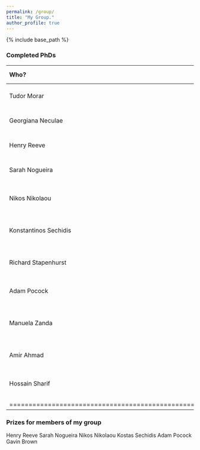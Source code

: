```yaml
---
permalink: /group/
title: "My Group."
author_profile: true
---
```


{% include base_path %}

### Completed PhDs

| Who?                  | Year | PhD             | Where are they now?                 |
|:----------------------|:-----|:----------------|:------------------------------------|
| Tudor Morar    	    | 2021 | cell6           | Data Scientist, Dublin.             |
| Georgiana Neculae     | 2020 | cell6           | Research Scientist, BenevolentAI    |
| Henry Reeve    	    | 2019 | cell6           | Lecturer, University of Bristol     |
| Sarah Nogueira  	    | 2018 | cell6           | Staff ML Engineer Lead, Criteo      |
| Nikos Nikolaou        | 2017 | cell6           | Lecturer, University College London |
| Konstantinos Sechidis | 2019 | cell6           | Principal Data Scientist, Novartis  |
| Richard Stapenhurst   | 2012 | cell6           | Senior Software Engineer, Google    |
| Adam Pocock           | 2012 | cell6           | Principal Researcher, Oracle Labs   |
| Manuela Zanda         | 2010 | cell6           | Lecturer, King Abdulaziz Uni, Saudi Arabia  |
| Amir Ahmad            | 2009 | cell6           | Data Scientist, Arm Ltd.            |
| Hossain Sharif        | 2008 | cell6           | Senior Lecturer, Northumbria University |
|======================================================================================|



### Prizes for members of my group

Henry Reeve
Sarah Nogueira
Nikos Nikolaou
Kostas Sechidis
Adam Pocock
Gavin Brown



